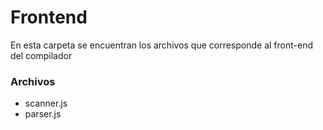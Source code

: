 # Frontend

En esta carpeta se encuentran los archivos que corresponde al front-end del compilador

### Archivos
* scanner.js
* parser.js